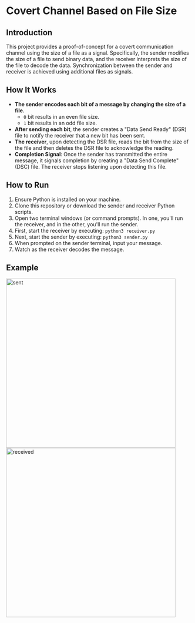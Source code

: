 # Covert Channel Based on File Size

## Introduction
This project provides a proof-of-concept for a covert communication channel using the size of a file as a signal. Specifically, the sender modifies the size of a file to send binary data, and the receiver interprets the size of the file to decode the data. Synchronization between the sender and receiver is achieved using additional files as signals.

## How It Works
- **The sender encodes each bit of a message by changing the size of a file.**
  - `0` bit results in an even file size.
  - `1` bit results in an odd file size.
- **After sending each bit**, the sender creates a "Data Send Ready" (DSR) file to notify the receiver that a new bit has been sent.
- **The receiver**, upon detecting the DSR file, reads the bit from the size of the file and then deletes the DSR file to acknowledge the reading.
- **Completion Signal**: Once the sender has transmitted the entire message, it signals completion by creating a "Data Send Complete" (DSC) file. The receiver stops listening upon detecting this file.

## How to Run
1. Ensure Python is installed on your machine.
2. Clone this repository or download the sender and receiver Python scripts.
3. Open two terminal windows (or command prompts). In one, you'll run the receiver, and in the other, you'll run the sender.
4. First, start the receiver by executing: `python3 receiver.py`
5. Next, start the sender by executing: `python3 sender.py`
6. When prompted on the sender terminal, input your message.
7. Watch as the receiver decodes the message.

## Example
<img width="461" alt="sent" src="https://github.com/currantejwani/tmpCovertChannel/assets/41889986/634749b8-5c53-4d7b-a556-dd22add0cda1">
<img width="461" alt="received" src="https://github.com/currantejwani/tmpCovertChannel/assets/41889986/8ce5d2d6-ea0b-461a-8150-41ada5cce637">

